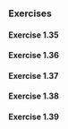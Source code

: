 ### Exercises

#### Exercise 1.35

#### Exercise 1.36

#### Exercise 1.37

#### Exercise 1.38

#### Exercise 1.39
